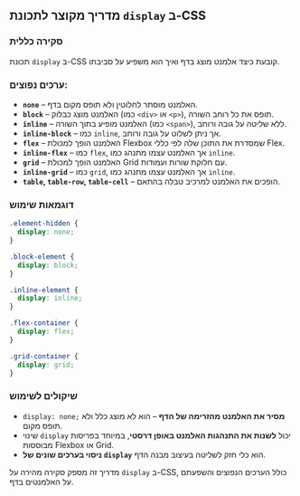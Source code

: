 ## מדריך מקוצר לתכונת `display` ב-CSS

### סקירה כללית

תכונת `display` ב-CSS קובעת כיצד אלמנט מוצג בדף ואיך הוא משפיע על סביבתו.

### ערכים נפוצים:

- **`none`** – האלמנט מוסתר לחלוטין ולא תופס מקום בדף.
- **`block`** – האלמנט מוצג כבלוק (כמו `<div>` או `<p>`), תופס את כל רוחב השורה.
- **`inline`** – האלמנט מופיע בתוך השורה (כמו `<span>`), ללא שליטה על גובה ורוחב.
- **`inline-block`** – כמו `inline`, אך ניתן לשלוט על גובה ורוחב.
- **`flex`** – האלמנט הופך למכולת Flexbox שמסדרת את התוכן שלה לפי כללי Flex.
- **`inline-flex`** – כמו `flex`, אך האלמנט עצמו מתנהג כמו `inline`.
- **`grid`** – האלמנט הופך למכולת Grid עם חלוקת שורות ועמודות.
- **`inline-grid`** – כמו `grid`, אך האלמנט עצמו מתנהג כמו `inline`.
- **`table`, `table-row`, `table-cell`** – הופכים את האלמנט למרכיב טבלה בהתאם.

### דוגמאות שימוש

```css
.element-hidden {
  display: none;
}

.block-element {
  display: block;
}

.inline-element {
  display: inline;
}

.flex-container {
  display: flex;
}

.grid-container {
  display: grid;
}
```

### שיקולים לשימוש

- `display: none;` **מסיר את האלמנט מהזרימה של הדף** – הוא לא מוצג כלל ולא תופס מקום.
- שינוי `display` יכול **לשנות את התנהגות האלמנט באופן דרסטי**, במיוחד בפריסות מבוססות Flexbox או Grid.
- **ניסוי בערכים שונים של `display`** הוא כלי חזק לשליטה בעיצוב מבנה הדף.

מדריך זה מספק סקירה מהירה על `display` ב-CSS, כולל הערכים הנפוצים והשפעתם על האלמנטים בדף.
